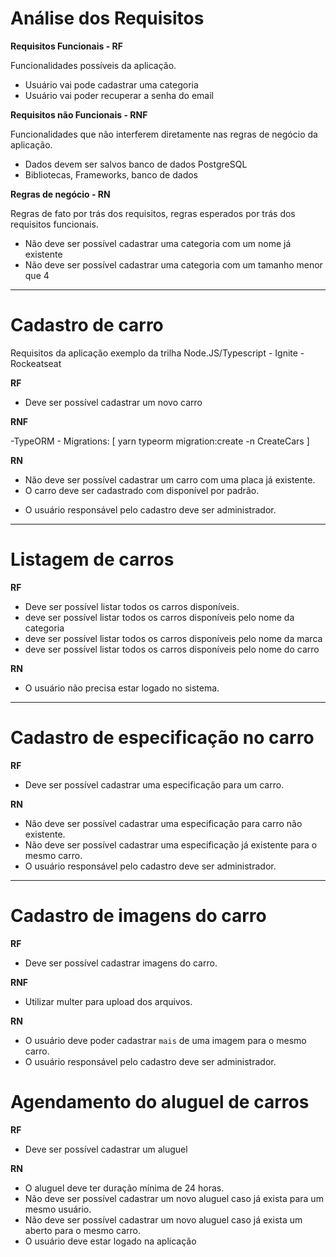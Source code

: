 # Análise dos Requisitos

**Requisitos Funcionais - RF** 

Funcionalidades possíveis da aplicação.

* Usuário vai pode cadastrar uma categoria
* Usuário vai poder recuperar a senha do email

**Requisitos não Funcionais - RNF** 

Funcionalidades que não interferem diretamente nas regras de negócio da aplicação. 

* Dados devem ser salvos banco de dados PostgreSQL
* Bibliotecas, Frameworks, banco de dados

**Regras de negócio - RN**

Regras de fato por trás dos requisitos, regras esperados por trás dos requisitos funcionais.

* Não deve ser possível cadastrar uma categoria com um nome já existente
* Não deve ser possível cadastrar uma categoria com um tamanho menor que 4

---

# Cadastro de carro

Requisitos da aplicação exemplo da trilha Node.JS/Typescript - Ignite - Rockeatseat

**RF**

- Deve ser possível cadastrar um novo carro 

**RNF**

-TypeORM - Migrations: [ yarn typeorm migration:create -n CreateCars ]


**RN**

- Não deve ser possível cadastrar um carro com uma placa já existente.
- O carro deve ser cadastrado com disponível por padrão.
* O usuário responsável pelo cadastro deve ser administrador.

---

# Listagem de carros

**RF**

- Deve ser possível listar todos os carros disponíveis.
- deve ser possível listar todos os carros disponíveis pelo nome da categoria
- deve ser possível listar todos os carros disponíveis pelo nome da marca
- deve ser possível listar todos os carros disponíveis pelo nome do carro
  

**RN**

- O usuário não precisa estar logado no sistema.


---


# Cadastro de especificação no carro 

**RF**

- Deve ser possível cadastrar uma especificação para um carro.


**RN**

- Não deve ser possível cadastrar uma especificação para carro não existente. 
- Não deve ser possível cadastrar uma especificação já existente para o mesmo carro.
- O usuário responsável pelo cadastro deve ser administrador.


---


# Cadastro de imagens do carro

**RF**

- Deve ser possível cadastrar imagens do carro.


**RNF**

- Utilizar multer para upload dos arquivos.

**RN**

- O usuário deve poder cadastrar `mais` de uma imagem para o mesmo carro.
- O usuário responsável pelo cadastro deve ser administrador.

# Agendamento do aluguel de carros

**RF**

- Deve ser possível cadastrar um aluguel

**RN**

- O aluguel deve ter duração mínima de 24 horas.
- Não deve ser possível cadastrar um novo aluguel caso já exista para um mesmo usuário.
- Não deve ser possível cadastrar um novo aluguel caso já exista um aberto para o mesmo carro.
- O usuário deve estar logado na aplicação